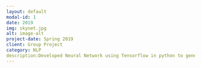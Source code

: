 ```yaml
---
layout: default
modal-id: 1
date: 2019
img: skynet.jpg
alt: image-alt
project-date: Spring 2019
client: Group Project
category: NLP
description:Developed Neural Network using Tensorflow in python to generate sequential text. Implemeted using RNN with LSTM and Sequence to sequence to evaulate text on a sentence level
---
```

